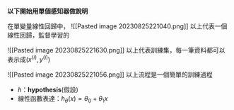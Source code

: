 **以下開始用單個感知器做說明**

在單變量線性回歸中，
![[Pasted image 20230825221040.png]]
以上代表一個線性回歸，監督學習的

![[Pasted image 20230825221630.png]]
以上代表訓練集，每一筆資料都可以表示成$(x^{(i)},y^{(i)})$


![[Pasted image 20230825221056.png]]
以上流程是一個簡單的訓練過程
- $h$：**hypothesis**(假設)
- 線性函數表達：$h_{\theta}(x)=\theta_{0}+\theta_{1}x$
